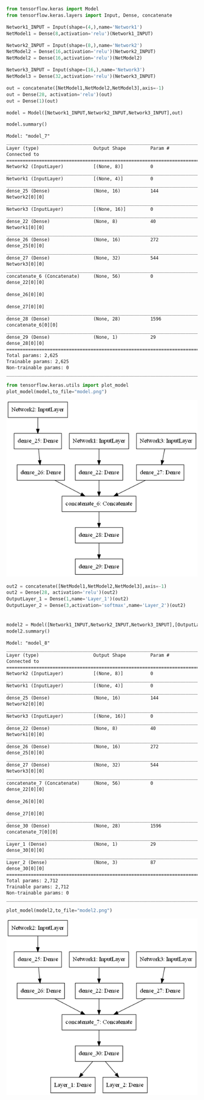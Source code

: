 ```python
from tensorflow.keras import Model
from tensorflow.keras.layers import Input, Dense, concatenate


```


```python
Network1_INPUT = Input(shape=(4,),name='Network1')
NetModel1 = Dense(8,activation='relu')(Network1_INPUT)
```


```python
Network2_INPUT = Input(shape=(8,),name='Network2')
NetModel2 = Dense(16,activation='relu')(Network2_INPUT)
NetModel2 = Dense(16,activation='relu')(NetModel2)

```


```python
Network3_INPUT = Input(shape=(16,),name='Network3')
NetModel3 = Dense(32,activation='relu')(Network3_INPUT)
```


```python
out = concatenate([NetModel1,NetModel2,NetModel3],axis=-1)
out = Dense(28, activation='relu')(out)
out = Dense(1)(out)
```


```python
model = Model([Network1_INPUT,Network2_INPUT,Network3_INPUT],out)
```


```python
model.summary()
```

    Model: "model_7"
    __________________________________________________________________________________________________
    Layer (type)                    Output Shape         Param #     Connected to                     
    ==================================================================================================
    Network2 (InputLayer)           [(None, 8)]          0                                            
    __________________________________________________________________________________________________
    Network1 (InputLayer)           [(None, 4)]          0                                            
    __________________________________________________________________________________________________
    dense_25 (Dense)                (None, 16)           144         Network2[0][0]                   
    __________________________________________________________________________________________________
    Network3 (InputLayer)           [(None, 16)]         0                                            
    __________________________________________________________________________________________________
    dense_22 (Dense)                (None, 8)            40          Network1[0][0]                   
    __________________________________________________________________________________________________
    dense_26 (Dense)                (None, 16)           272         dense_25[0][0]                   
    __________________________________________________________________________________________________
    dense_27 (Dense)                (None, 32)           544         Network3[0][0]                   
    __________________________________________________________________________________________________
    concatenate_6 (Concatenate)     (None, 56)           0           dense_22[0][0]                   
                                                                     dense_26[0][0]                   
                                                                     dense_27[0][0]                   
    __________________________________________________________________________________________________
    dense_28 (Dense)                (None, 28)           1596        concatenate_6[0][0]              
    __________________________________________________________________________________________________
    dense_29 (Dense)                (None, 1)            29          dense_28[0][0]                   
    ==================================================================================================
    Total params: 2,625
    Trainable params: 2,625
    Non-trainable params: 0
    __________________________________________________________________________________________________
    


```python
from tensorflow.keras.utils import plot_model
plot_model(model,to_file="model.png")
```




    
![png](output_7_0.png)
    




```python
out2 = concatenate([NetModel1,NetModel2,NetModel3],axis=-1)
out2 = Dense(28, activation='relu')(out2)
OutputLayer_1 = Dense(1,name='Layer_1')(out2)
OutputLayer_2 = Dense(3,activation='softmax',name='Layer_2')(out2)


model2 = Model([Network1_INPUT,Network2_INPUT,Network3_INPUT],[OutputLayer_1,OutputLayer_2])
model2.summary()
```

    Model: "model_8"
    __________________________________________________________________________________________________
    Layer (type)                    Output Shape         Param #     Connected to                     
    ==================================================================================================
    Network2 (InputLayer)           [(None, 8)]          0                                            
    __________________________________________________________________________________________________
    Network1 (InputLayer)           [(None, 4)]          0                                            
    __________________________________________________________________________________________________
    dense_25 (Dense)                (None, 16)           144         Network2[0][0]                   
    __________________________________________________________________________________________________
    Network3 (InputLayer)           [(None, 16)]         0                                            
    __________________________________________________________________________________________________
    dense_22 (Dense)                (None, 8)            40          Network1[0][0]                   
    __________________________________________________________________________________________________
    dense_26 (Dense)                (None, 16)           272         dense_25[0][0]                   
    __________________________________________________________________________________________________
    dense_27 (Dense)                (None, 32)           544         Network3[0][0]                   
    __________________________________________________________________________________________________
    concatenate_7 (Concatenate)     (None, 56)           0           dense_22[0][0]                   
                                                                     dense_26[0][0]                   
                                                                     dense_27[0][0]                   
    __________________________________________________________________________________________________
    dense_30 (Dense)                (None, 28)           1596        concatenate_7[0][0]              
    __________________________________________________________________________________________________
    Layer_1 (Dense)                 (None, 1)            29          dense_30[0][0]                   
    __________________________________________________________________________________________________
    Layer_2 (Dense)                 (None, 3)            87          dense_30[0][0]                   
    ==================================================================================================
    Total params: 2,712
    Trainable params: 2,712
    Non-trainable params: 0
    __________________________________________________________________________________________________
    


```python
plot_model(model2,to_file="model2.png")

```




    
![png](output_9_0.png)
    


